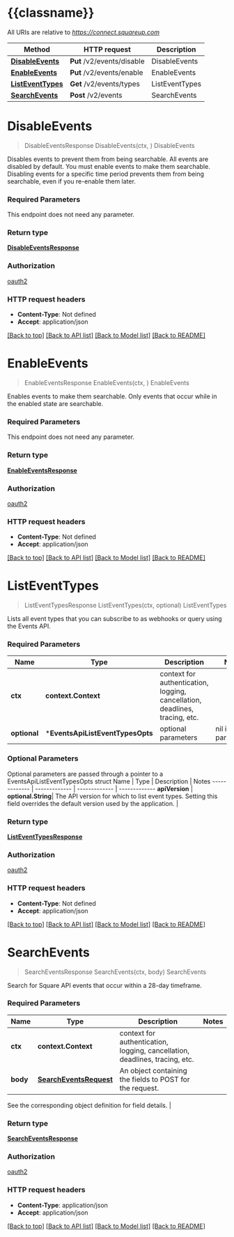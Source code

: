 # {{classname}}

All URIs are relative to *https://connect.squareup.com*

Method | HTTP request | Description
------------- | ------------- | -------------
[**DisableEvents**](EventsApi.md#DisableEvents) | **Put** /v2/events/disable | DisableEvents
[**EnableEvents**](EventsApi.md#EnableEvents) | **Put** /v2/events/enable | EnableEvents
[**ListEventTypes**](EventsApi.md#ListEventTypes) | **Get** /v2/events/types | ListEventTypes
[**SearchEvents**](EventsApi.md#SearchEvents) | **Post** /v2/events | SearchEvents

# **DisableEvents**
> DisableEventsResponse DisableEvents(ctx, )
DisableEvents

Disables events to prevent them from being searchable. All events are disabled by default. You must enable events to make them searchable. Disabling events for a specific time period prevents them from being searchable, even if you re-enable them later.

### Required Parameters
This endpoint does not need any parameter.

### Return type

[**DisableEventsResponse**](DisableEventsResponse.md)

### Authorization

[oauth2](../README.md#oauth2)

### HTTP request headers

 - **Content-Type**: Not defined
 - **Accept**: application/json

[[Back to top]](#) [[Back to API list]](../README.md#documentation-for-api-endpoints) [[Back to Model list]](../README.md#documentation-for-models) [[Back to README]](../README.md)

# **EnableEvents**
> EnableEventsResponse EnableEvents(ctx, )
EnableEvents

Enables events to make them searchable. Only events that occur while in the enabled state are searchable.

### Required Parameters
This endpoint does not need any parameter.

### Return type

[**EnableEventsResponse**](EnableEventsResponse.md)

### Authorization

[oauth2](../README.md#oauth2)

### HTTP request headers

 - **Content-Type**: Not defined
 - **Accept**: application/json

[[Back to top]](#) [[Back to API list]](../README.md#documentation-for-api-endpoints) [[Back to Model list]](../README.md#documentation-for-models) [[Back to README]](../README.md)

# **ListEventTypes**
> ListEventTypesResponse ListEventTypes(ctx, optional)
ListEventTypes

Lists all event types that you can subscribe to as webhooks or query using the Events API.

### Required Parameters

Name | Type | Description  | Notes
------------- | ------------- | ------------- | -------------
 **ctx** | **context.Context** | context for authentication, logging, cancellation, deadlines, tracing, etc.
 **optional** | ***EventsApiListEventTypesOpts** | optional parameters | nil if no parameters

### Optional Parameters
Optional parameters are passed through a pointer to a EventsApiListEventTypesOpts struct
Name | Type | Description  | Notes
------------- | ------------- | ------------- | -------------
 **apiVersion** | **optional.String**| The API version for which to list event types. Setting this field overrides the default version used by the application. | 

### Return type

[**ListEventTypesResponse**](ListEventTypesResponse.md)

### Authorization

[oauth2](../README.md#oauth2)

### HTTP request headers

 - **Content-Type**: Not defined
 - **Accept**: application/json

[[Back to top]](#) [[Back to API list]](../README.md#documentation-for-api-endpoints) [[Back to Model list]](../README.md#documentation-for-models) [[Back to README]](../README.md)

# **SearchEvents**
> SearchEventsResponse SearchEvents(ctx, body)
SearchEvents

Search for Square API events that occur within a 28-day timeframe.

### Required Parameters

Name | Type | Description  | Notes
------------- | ------------- | ------------- | -------------
 **ctx** | **context.Context** | context for authentication, logging, cancellation, deadlines, tracing, etc.
  **body** | [**SearchEventsRequest**](SearchEventsRequest.md)| An object containing the fields to POST for the request.

See the corresponding object definition for field details. | 

### Return type

[**SearchEventsResponse**](SearchEventsResponse.md)

### Authorization

[oauth2](../README.md#oauth2)

### HTTP request headers

 - **Content-Type**: application/json
 - **Accept**: application/json

[[Back to top]](#) [[Back to API list]](../README.md#documentation-for-api-endpoints) [[Back to Model list]](../README.md#documentation-for-models) [[Back to README]](../README.md)


